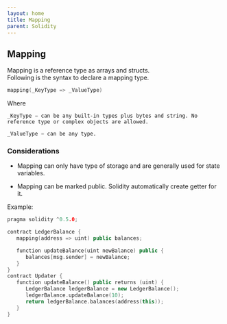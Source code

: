 ```yaml
---
layout: home
title: Mapping
parent: Solidity
---
```

## Mapping 
Mapping is a reference type as arrays and structs. <br>
Following is the syntax to declare a mapping type.
```c++
mapping(_KeyType => _ValueType)
```
Where

    _KeyType − can be any built-in types plus bytes and string. No reference type or complex objects are allowed.

    _ValueType − can be any type.

### Considerations

* Mapping can only have type of storage and are generally used for state variables.

* Mapping can be marked public. Solidity automatically create getter for it.

Example:
```c++
pragma solidity ^0.5.0;

contract LedgerBalance {
   mapping(address => uint) public balances;

   function updateBalance(uint newBalance) public {
      balances[msg.sender] = newBalance;
   }
}
contract Updater {
   function updateBalance() public returns (uint) {
      LedgerBalance ledgerBalance = new LedgerBalance();
      ledgerBalance.updateBalance(10);
      return ledgerBalance.balances(address(this));
   }
}
```

